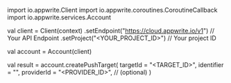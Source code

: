 import io.appwrite.Client
import io.appwrite.coroutines.CoroutineCallback
import io.appwrite.services.Account

val client = Client(context)
    .setEndpoint("https://cloud.appwrite.io/v1") // Your API Endpoint
    .setProject("&lt;YOUR_PROJECT_ID&gt;") // Your project ID

val account = Account(client)

val result = account.createPushTarget(
    targetId = "<TARGET_ID>", 
    identifier = "<IDENTIFIER>", 
    providerId = "<PROVIDER_ID>", // (optional)
)